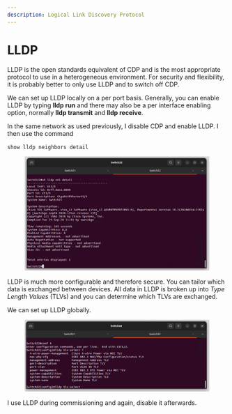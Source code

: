 ```yaml
---
description: Logical Link Discovery Protocol
---
```


# LLDP

LLDP is the open standards equivalent of CDP and is the most appropriate protocol to use in a heterogeneous environment. For security and flexibility, it is probably better to only use LLDP and to switch off CDP.

We can set up LLDP locally on a per port basis. Generally, you can enable LLDP by typing **lldp run** and there may also be a per interface enabling option, normally **lldp transmit** and **lldp receive**.

In the same network as used previously, I disable CDP and enable LLDP. I then use the command

```
show lldp neighbors detail
```

<figure><img src="../.gitbook/assets/image (14).png" alt=""><figcaption></figcaption></figure>

LLDP is much more configurable and therefore secure. You can tailor which data is exchanged between devices. All data in LLDP is broken up into _Type Length Values_ (TLVs) and you can determine which TLVs are exchanged.&#x20;

We can set up LLDP globally.

<figure><img src="../.gitbook/assets/image (15).png" alt=""><figcaption></figcaption></figure>

I use LLDP during commissioning and again, disable it afterwards.
